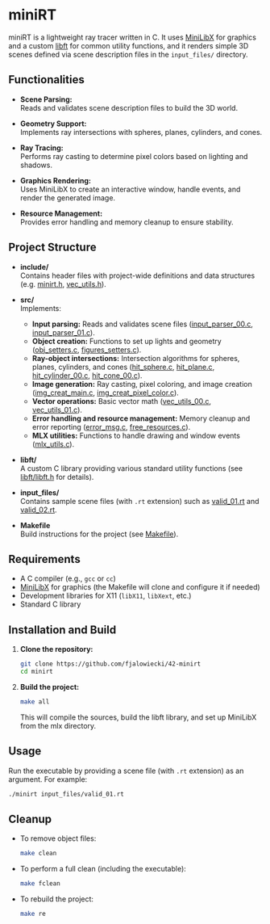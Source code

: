 # miniRT

miniRT is a lightweight ray tracer written in C. It uses [MiniLibX](mlx/) for graphics and a custom [libft](libft/libft.h) for common utility functions, and it renders simple 3D scenes defined via scene description files in the `input_files/` directory.

## Functionalities

- **Scene Parsing:**  
  Reads and validates scene description files to build the 3D world.

- **Geometry Support:**  
  Implements ray intersections with spheres, planes, cylinders, and cones.

- **Ray Tracing:**  
  Performs ray casting to determine pixel colors based on lighting and shadows.

- **Graphics Rendering:**  
  Uses MiniLibX to create an interactive window, handle events, and render the generated image.

- **Resource Management:**  
  Provides error handling and memory cleanup to ensure stability.

## Project Structure

- **include/**  
  Contains header files with project-wide definitions and data structures (e.g. [minirt.h](include/minirt.h), [vec_utils.h](include/vec_utils.h)).

- **src/**  
  Implements:
  - **Input parsing:** Reads and validates scene files ([input_parser_00.c](src/input_parser_00.c), [input_parser_01.c](src/input_parser_01.c)).
  - **Object creation:** Functions to set up lights and geometry ([obj_setters.c](src/obj_setters.c), [figures_setters.c](src/figures_setters.c)).
  - **Ray-object intersections:** Intersection algorithms for spheres, planes, cylinders, and cones ([hit_sphere.c](src/hit_sphere.c), [hit_plane.c](src/hit_plane.c), [hit_cylinder_00.c](src/hit_cylinder_00.c), [hit_cone_00.c](src/hit_cone_00.c)).
  - **Image generation:** Ray casting, pixel coloring, and image creation ([img_creat_main.c](src/img_creat_main.c), [img_creat_pixel_color.c](src/img_creat_pixel_color.c)).
  - **Vector operations:** Basic vector math ([vec_utils_00.c](src/vec_utils_00.c), [vec_utils_01.c](src/vec_utils_01.c)).
  - **Error handling and resource management:** Memory cleanup and error reporting ([error_msg.c](src/error_msg.c), [free_resources.c](src/free_resources.c)).
  - **MLX utilities:** Functions to handle drawing and window events ([mlx_utils.c](src/mlx_utils.c)).

- **libft/**  
  A custom C library providing various standard utility functions (see [libft/libft.h](libft/libft.h) for details).

- **input_files/**  
  Contains sample scene files (with `.rt` extension) such as [valid_01.rt](input_files/valid_01.rt) and [valid_02.rt](input_files/valid_02.rt).

- **Makefile**  
  Build instructions for the project (see [Makefile](Makefile)).

## Requirements

- A C compiler (e.g., `gcc` or `cc`)
- [MiniLibX](mlx/) for graphics (the Makefile will clone and configure it if needed)
- Development libraries for X11 (`libX11`, `libXext`, etc.)
- Standard C library

## Installation and Build

1. **Clone the repository:**

   ```sh
   git clone https://github.com/fjalowiecki/42-minirt
   cd minirt
   ```

2. **Build the project:**

   ```sh
   make all
   ```

   This will compile the sources, build the libft library, and set up MiniLibX from the mlx directory.

## Usage

Run the executable by providing a scene file (with `.rt` extension) as an argument. For example:

```sh
./minirt input_files/valid_01.rt
```

## Cleanup

- To remove object files:

  ```sh
  make clean
  ```

- To perform a full clean (including the executable):

  ```sh
  make fclean
  ```

- To rebuild the project:

  ```sh
  make re
  ```